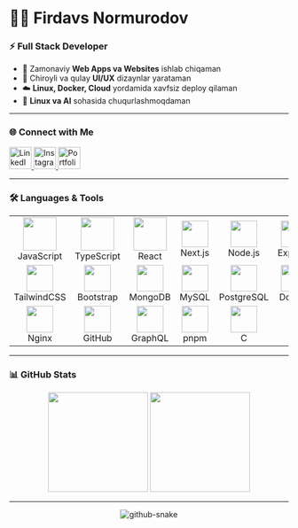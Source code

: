 # 👨‍💻 Firdavs Normurodov

### ⚡ Full Stack Developer

- 🚀 Zamonaviy **Web Apps va Websites** ishlab chiqaman
- 🎨 Chiroyli va qulay **UI/UX** dizaynlar yarataman
- ☁️ **Linux, Docker, Cloud** yordamida xavfsiz deploy qilaman
- 🧠 **Linux va AI** sohasida chuqurlashmoqdaman

---

### 🌐 Connect with Me

<p>
  <a href="https://www.linkedin.com/in/firdavs-normurodov-667a85271/">
    <img src="https://skillicons.dev/icons?i=linkedin" height="40" alt="LinkedIn"/>
  </a>
  <a href="https://www.instagram.com/firdavs_flow">
    <img src="https://skillicons.dev/icons?i=instagram" height="40" alt="Instagram"/>
  </a>
  <a href="https://firdavs-developer.uz">
    <img src="https://skillicons.dev/icons?i=vercel" height="40" alt="Portfolio"/>
  </a>
</p>

---

### 🛠️ Languages & Tools

<table align="center">
  <tr>
    <td align="center"><img src="https://techstack-generator.vercel.app/js-icon.svg" width="60"/><br/>JavaScript</td>
    <td align="center"><img src="https://techstack-generator.vercel.app/ts-icon.svg" width="60"/><br/>TypeScript</td>
    <td align="center"><img src="https://techstack-generator.vercel.app/react-icon.svg" width="60"/><br/>React</td>
    <td align="center"><img src="https://skillicons.dev/icons?i=next" width="48"/><br/>Next.js</td>
    <td align="center"><img src="https://skillicons.dev/icons?i=nodejs" width="48"/><br/>Node.js</td>
    <td align="center"><img src="https://skillicons.dev/icons?i=express" width="48"/><br/>Express</td>
    <td align="center"><img src="https://skillicons.dev/icons?i=nestjs" width="48"/><br/>NestJS</td>
  </tr>
  <tr>
    <td align="center"><img src="https://skillicons.dev/icons?i=tailwind" width="48"/><br/>TailwindCSS</td>
    <td align="center"><img src="https://skillicons.dev/icons?i=bootstrap" width="48"/><br/>Bootstrap</td>
    <td align="center"><img src="https://skillicons.dev/icons?i=mongodb" width="48"/><br/>MongoDB</td>
    <td align="center"><img src="https://skillicons.dev/icons?i=mysql" width="48"/><br/>MySQL</td>
    <td align="center"><img src="https://skillicons.dev/icons?i=postgresql" width="48"/><br/>PostgreSQL</td>
    <td align="center"><img src="https://skillicons.dev/icons?i=docker" width="48"/><br/>Docker</td>
    <td align="center"><img src="https://skillicons.dev/icons?i=linux" width="48"/><br/>Linux/Unix</td>
  </tr>
  <tr>
    <td align="center"><img src="https://skillicons.dev/icons?i=nginx" width="48"/><br/>Nginx</td>
    <td align="center"><img src="https://skillicons.dev/icons?i=github" width="48"/><br/>GitHub</td>
    <td align="center"><img src="https://skillicons.dev/icons?i=graphql" width="48"/><br/>GraphQL</td>
    <td align="center"><img src="https://skillicons.dev/icons?i=pnpm" width="48"/><br/>pnpm</td>
    <td align="center"><img src="https://skillicons.dev/icons?i=c" width="48"/><br/>C</td>
  </tr>
</table>

---

### 📊 GitHub Stats

<p align="center">
  <img src="https://github-readme-stats.vercel.app/api?username=firdavsdev07&show_icons=true&theme=chartreuse-dark&hide_border=true" height="180"/>
  <img src="https://github-readme-stats.vercel.app/api/top-langs/?username=firdavsdev07&layout=compact&theme=chartreuse-dark&hide_border=true" height="180"/>
</p>

---

<div align="center">
  <picture>
    <source media="(prefers-color-scheme: dark)" srcset="https://github.com/firdavsdev07/firdavsdev07/blob/output/github-contribution-grid-snake-dark.svg" />
    <source media="(prefers-color-scheme: light)" srcset="https://github.com/firdavsdev07/firdavsdev07/blob/output/github-contribution-grid-snake.svg" />
    <img alt="github-snake" src="https://github.com/firdavsdev07/firdavsdev07/blob/output/github-contribution-grid-snake.svg" />
  </picture>
</div>
